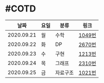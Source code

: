 #COTD
=============
|날짜|요일|분류|링크|
|-----|-----|-----|-----|
|2020.09.21|월|수학|[1049번](http://boj.kr/1049)|   
|2020.09.22|화|DP|[2670번](http://boj.kr/2670)|
|2020.09.23|수|구현|[1213번](http://boj.kr/1231)| 
|2020.09.24|목|그래프|[2310번](http://boj.kr/2310)|
|2020.09.25|금|자료구조|[1021번](http://boj.kr/1021)|